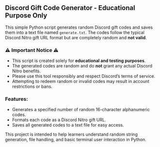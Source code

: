 <h2>Discord Gift Code Generator - Educational Purpose Only</h2>

<p>This simple Python script generates random Discord gift codes and saves them into a text file named <code>generate.txt</code>. The codes follow the typical Discord Nitro gift URL format but are completely random and <strong>not valid</strong>.</p>

<h3>⚠️ Important Notice ⚠️</h3>
<ul>
  <li>This script is created solely for <strong>educational and testing purposes</strong>.</li>
  <li>The generated codes are random and do <strong>not</strong> grant any actual Discord Nitro benefits.</li>
  <li>Please use this tool responsibly and respect Discord’s terms of service.</li>
  <li>Attempting to redeem random or invalid codes may result in account restrictions or bans.</li>
</ul>

<h3>Features:</h3>
<ul>
  <li>Generates a specified number of random 16-character alphanumeric codes.</li>
  <li>Formats each code as a Discord Nitro gift URL.</li>
  <li>Saves all generated codes to a text file for easy access.</li>
</ul>

<p>This project is intended to help learners understand random string generation, file handling, and basic terminal user interaction in Python.</p>

